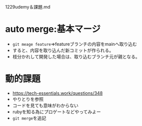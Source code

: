 1229udemy＆課題.md
# auto merge:基本マージ
- `git meage feature`⇒featureブランチの内容をmainへ取り込む
- すると、内容を取り込んだ新コミットが作られる。
- 枝分かれして開発した場合は、取り込むブランチ元が親となる。

# 動的課題
- https://tech-essentials.work/questions/348
- やりとりを参照
- コードを見ても意味がわからない
- rubyを知る為にプロゲートなどやってみよー
- `git merge`を追記
